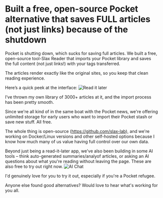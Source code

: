 # Built a free, open-source Pocket alternative that saves FULL articles (not just links) because of the shutdown

Pocket is shutting down, which sucks for saving full articles. We built a free, open-source tool-Slax Reader that imports your Pocket library and saves the full content (not just links!) with your tags transferred.

The articles render exactly like the original sites, so you keep that clean reading experience.

Here’s a quick peek at the interface:
![Read it later](/img/20250530-1.png)

I’ve thrown my own library of 3000+ articles at it, and the import process has been pretty smooth.

Since we're all kind of in the same boat with the Pocket news, we're offering unlimited storage for early users who want to import their Pocket stash or save new stuff. All free.

The whole thing is open-source (https://github.com/slax-lab), and we're working on Docker/Linux versions and other self-hosted options because I know how much many of us value having full control over our own data.

Beyond just being a read-it-later app, we've also been building in some AI tools – think auto-generated summaries/analyof articles, or asking an AI questions about what you're reading without leaving the page. These are also free to try out right now.
![AI Chat](/img/20250530-2.png)

I'd genuinely love for you to try it out, especially if you're a Pocket refugee. 
 
Anyone else found good alternatives? Would love to hear what's working for you all.